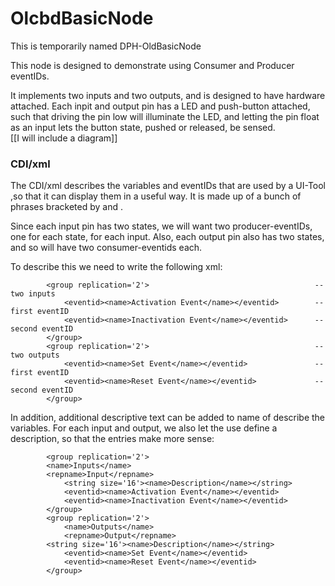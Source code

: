 # OlcbdBasicNode
This is temporarily named DPH-OldBasicNode

This node is designed to demonstrate using Consumer and Producer eventIDs.

It implements two inputs and two outputs, and is designed to have hardware attached.  Each inpit and output pin has a LED and push-button attached, such that driving the pin low will illuminate the LED, and letting the pin float as an input lets the button state, pushed or released, be sensed.  <br>
    [[I will include a diagram]]

### CDI/xml
The CDI/xml describes the variables and eventIDs that are used by a UI-Tool ,so that it can display them in a useful way.  It is made up of a bunch of phrases bracketed by <xxx> and </xxx>.

Since each input pin has two states, we will want two producer-eventIDs, one for each state, for each input.  Also, each output pin also has two states, and so will have two consumer-eventids each.  

To describe this we need to write the following xml:
```
        <group replication='2'>                                     -- two inputs
            <eventid><name>Activation Event</name></eventid>        -- first eventID
            <eventid><name>Inactivation Event</name></eventid>      -- second eventID
        </group>
        <group replication='2'>                                     -- two outputs
            <eventid><name>Set Event</name></eventid>               -- first eventID
            <eventid><name>Reset Event</name></eventid>             -- second eventID
        </group>

```
In addition, additional descriptive text can be added to name of describe the variables.  For each input and output, we also let the use define a description, so that the entries make more sense:
```
        <group replication='2'>
        <name>Inputs</name>
        <repname>Input</repname>
            <string size='16'><name>Description</name></string>
            <eventid><name>Activation Event</name></eventid>
            <eventid><name>Inactivation Event</name></eventid>
        </group>
        <group replication='2'>
            <name>Outputs</name>
            <repname>Output</repname>
        <string size='16'><name>Description</name></string>
            <eventid><name>Set Event</name></eventid>
            <eventid><name>Reset Event</name></eventid>
        </group>
```
